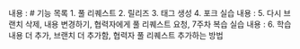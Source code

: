 내용 : # 기능 목록 1. 풀 리퀘스트 2. 릴리즈 3. 태그 생성 4. 포크 실습
내용 : 5. 다시 브랜치 삭제, 내용 변경하기, 협력자에게 풀 리퀘스트 요청, 7주차 복습 실습
내용 : 6. 학습 내용 더 추가, 브랜치 더 추가함, 협력자 풀 리퀘스트 추가하는 방법
